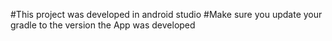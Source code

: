#This project was developed in android studio
#Make sure you update your gradle to the version the App was developed
